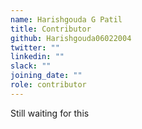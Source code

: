 ```yaml
---
name: Harishgouda G Patil
title: Contributor
github: Harishgouda06022004
twitter: ""
linkedin: ""
slack: ""
joining_date: ""
role: contributor
---
```


Still waiting for this
